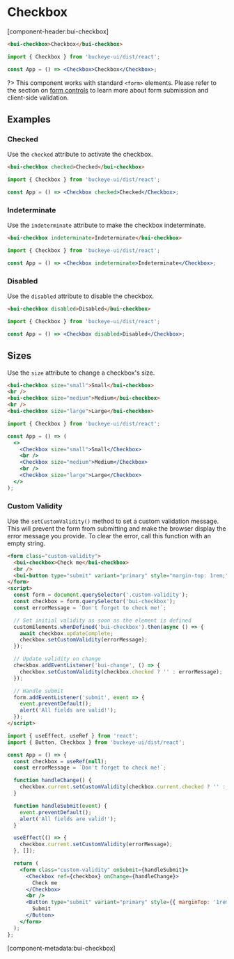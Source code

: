 # Checkbox

[component-header:bui-checkbox]

```html preview
<bui-checkbox>Checkbox</bui-checkbox>
```

```jsx react
import { Checkbox } from 'buckeye-ui/dist/react';

const App = () => <Checkbox>Checkbox</Checkbox>;
```

?> This component works with standard `<form>` elements. Please refer to the section on [form controls](/getting-started/form-controls) to learn more about form submission and client-side validation.

## Examples

### Checked

Use the `checked` attribute to activate the checkbox.

```html preview
<bui-checkbox checked>Checked</bui-checkbox>
```

```jsx react
import { Checkbox } from 'buckeye-ui/dist/react';

const App = () => <Checkbox checked>Checked</Checkbox>;
```

### Indeterminate

Use the `indeterminate` attribute to make the checkbox indeterminate.

```html preview
<bui-checkbox indeterminate>Indeterminate</bui-checkbox>
```

```jsx react
import { Checkbox } from 'buckeye-ui/dist/react';

const App = () => <Checkbox indeterminate>Indeterminate</Checkbox>;
```

### Disabled

Use the `disabled` attribute to disable the checkbox.

```html preview
<bui-checkbox disabled>Disabled</bui-checkbox>
```

```jsx react
import { Checkbox } from 'buckeye-ui/dist/react';

const App = () => <Checkbox disabled>Disabled</Checkbox>;
```

## Sizes

Use the `size` attribute to change a checkbox's size.

```html preview
<bui-checkbox size="small">Small</bui-checkbox>
<br />
<bui-checkbox size="medium">Medium</bui-checkbox>
<br />
<bui-checkbox size="large">Large</bui-checkbox>
```

```jsx react
import { Checkbox } from 'buckeye-ui/dist/react';

const App = () => (
  <>
    <Checkbox size="small">Small</Checkbox>
    <br />
    <Checkbox size="medium">Medium</Checkbox>
    <br />
    <Checkbox size="large">Large</Checkbox>
  </>
);
```

### Custom Validity

Use the `setCustomValidity()` method to set a custom validation message. This will prevent the form from submitting and make the browser display the error message you provide. To clear the error, call this function with an empty string.

```html preview
<form class="custom-validity">
  <bui-checkbox>Check me</bui-checkbox>
  <br />
  <bui-button type="submit" variant="primary" style="margin-top: 1rem;">Submit</bui-button>
</form>
<script>
  const form = document.querySelector('.custom-validity');
  const checkbox = form.querySelector('bui-checkbox');
  const errorMessage = `Don't forget to check me!`;

  // Set initial validity as soon as the element is defined
  customElements.whenDefined('bui-checkbox').then(async () => {
    await checkbox.updateComplete;
    checkbox.setCustomValidity(errorMessage);
  });

  // Update validity on change
  checkbox.addEventListener('bui-change', () => {
    checkbox.setCustomValidity(checkbox.checked ? '' : errorMessage);
  });

  // Handle submit
  form.addEventListener('submit', event => {
    event.preventDefault();
    alert('All fields are valid!');
  });
</script>
```

```jsx react
import { useEffect, useRef } from 'react';
import { Button, Checkbox } from 'buckeye-ui/dist/react';

const App = () => {
  const checkbox = useRef(null);
  const errorMessage = `Don't forget to check me!`;

  function handleChange() {
    checkbox.current.setCustomValidity(checkbox.current.checked ? '' : errorMessage);
  }

  function handleSubmit(event) {
    event.preventDefault();
    alert('All fields are valid!');
  }

  useEffect(() => {
    checkbox.current.setCustomValidity(errorMessage);
  }, []);

  return (
    <form class="custom-validity" onSubmit={handleSubmit}>
      <Checkbox ref={checkbox} onChange={handleChange}>
        Check me
      </Checkbox>
      <br />
      <Button type="submit" variant="primary" style={{ marginTop: '1rem' }}>
        Submit
      </Button>
    </form>
  );
};
```

[component-metadata:bui-checkbox]
